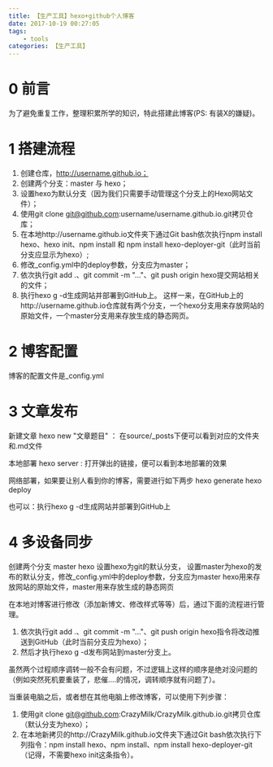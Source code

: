 ```yaml
---
title: 【生产工具】hexo+github个人博客
date: 2017-10-19 00:27:05
tags:
    - tools
categories: 【生产工具】
---
```

# 0 前言
为了避免重复工作，整理积累所学的知识，特此搭建此博客(PS: 有装X的嫌疑)。

<!--more-->

# 1 搭建流程

1. 创建仓库，http://username.github.io；
2. 创建两个分支：master 与 hexo；
3. 设置hexo为默认分支（因为我们只需要手动管理这个分支上的Hexo网站文件）；
4. 使用git clone git@github.com:username/username.github.io.git拷贝仓库；
5. 在本地http://username.github.io文件夹下通过Git bash依次执行npm install hexo、hexo init、npm install 和 npm install hexo-deployer-git（此时当前分支应显示为hexo）;
6. 修改_config.yml中的deploy参数，分支应为master；
7. 依次执行git add .、git commit -m "..."、git push origin hexo提交网站相关的文件；
8. 执行hexo g -d生成网站并部署到GitHub上。
这样一来，在GitHub上的http://username.github.io仓库就有两个分支，一个hexo分支用来存放网站的原始文件，一个master分支用来存放生成的静态网页。

# 2 博客配置
博客的配置文件是_config.yml

# 3 文章发布
新建文章
hexo new "文章题目" ： 在source/_posts下便可以看到对应的文件夹和.md文件

本地部署
hexo server : 打开弹出的链接，便可以看到本地部署的效果

网络部署，如果要让别人看到你的博客，需要进行如下两步
hexo generate
hexo deploy 

也可以：执行hexo g -d生成网站并部署到GitHub上
# 4 多设备同步
创建两个分支 master hexo
设置hexo为git的默认分支，
设置master为hexo的发布的默认分支，修改_config.yml中的deploy参数，分支应为master
hexo用来存放网站的原始文件，master用来存放生成的静态网页

在本地对博客进行修改（添加新博文、修改样式等等）后，通过下面的流程进行管理。
1. 依次执行git add .、git commit -m "..."、git push origin hexo指令将改动推送到GitHub（此时当前分支应为hexo）；
2. 然后才执行hexo g -d发布网站到master分支上。

虽然两个过程顺序调转一般不会有问题，不过逻辑上这样的顺序是绝对没问题的（例如突然死机要重装了，悲催....的情况，调转顺序就有问题了）。

当重装电脑之后，或者想在其他电脑上修改博客，可以使用下列步骤：
1. 使用git clone git@github.com:CrazyMilk/CrazyMilk.github.io.git拷贝仓库（默认分支为hexo）；
2. 在本地新拷贝的http://CrazyMilk.github.io文件夹下通过Git bash依次执行下列指令：npm install hexo、npm install、npm install hexo-deployer-git（记得，不需要hexo init这条指令）。